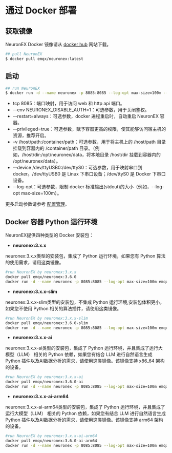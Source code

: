 # 通过 Docker 部署

## 获取镜像

NeuronEX Docker 镜像请从 [docker hub](https://hub.docker.com/r/emqx/neuronex/tags) 网站下载。

```bash
## pull NeuronEX
$ docker pull emqx/neuronex:latest
```

## 启动

```bash
## run NeuronEX
$ docker run -d --name neuronex -p 8085:8085 --log-opt max-size=100m --privileged=true emqx/neuronex:latest
```

* tcp 8085：端口映射，用于访问 web 和 http api 端口。
* --env NEURONEX_DISABLE_AUTH=1：可选参数，用于关闭鉴权。
* --restart=always：可选参数，docker 进程重启时，自动重启 NeuronEX 容器。
* --privileged=true：可选参数，赋予容器更高的权限，使其能够访问宿主机的资源，推荐开启。
* -v /host/path:/container/path：可选参数，用于将主机上的 /host/path 目录挂载到容器内的 /container/path 目录。（例如，/host/dir:/opt/neuronex/data，将本地目录 /host/dir 挂载到容器内的 /opt/neuronex/data）。
* --device /dev/ttyUSB0:/dev/ttyS0：可选参数，用于映射串口到 docker。/dev/ttyUSB0 是 Linux 下串口设备；/dev/ttyS0 是 Docker 下串口设备。
* --log-opt：可选参数，限制 docker 标准输出(stdout)的大小（例如，--log-opt max-size=100m）。

更多启动参数请参考 [配置管理](../admin/conf-management.md)。

## Docker 容器 Python 运行环境

NeuronEX提供四种类型的 Docker 安装包：
- **neuronex:3.x.x**

neuronex:3.x.x类型的安装包，集成了 Python 运行环境，如果您有 Python 算法的使用需求，请用这类镜像。


```bash
#run NeuronEX by neuronex:3.x.x
docker pull emqx/neuronex:3.6.0
docker run -d --name neuronex -p 8085:8085 --log-opt max-size=100m emqx/neuronex:3.6.0
```

- **neuronex:3.x.x-slim**

neuronex:3.x.x-slim类型的安装包，不集成 Python 运行环境,安装包体积更小，如果您不使用 Python 相关的算法插件，请使用这类镜像。

```bash
#run NeuronEX by neuronex:3.x.x-slim
docker pull emqx/neuronex:3.6.0-slim
docker run -d --name neuronex -p 8085:8085 --log-opt max-size=100m emqx/neuronex:3.6.0-slim
```

- **neuronex:3.x.x-ai**

neuronex:3.x.x-ai类型的安装包，集成了 Python 运行环境，并且集成了运行大模型（LLM） 相关的 Python 依赖，如果您有结合 LLM 进行自然语言生成 Python 插件以及AI数据分析的需求，请使用这类镜像。该镜像支持 x86_64 架构的设备。

```bash
#run NeuronEX by neuronex:3.x.x-ai
docker pull emqx/neuronex:3.6.0-ai
docker run -d --name neuronex -p 8085:8085 --log-opt max-size=100m emqx/neuronex:3.6.0-ai
```

- **neuronex:3.x.x-ai-arm64**

neuronex:3.x.x-ai-arm64类型的安装包，集成了 Python 运行环境，并且集成了运行大模型（LLM） 相关的 Python 依赖，如果您有结合 LLM 进行自然语言生成 Python 插件以及AI数据分析的需求，请使用这类镜像。该镜像支持 arm64 架构的设备。

```bash
#run NeuronEX by neuronex:3.x.x-ai-arm64
docker pull emqx/neuronex:3.6.0-ai-arm64
docker run -d --name neuronex -p 8085:8085 --log-opt max-size=100m emqx/neuronex:3.6.0-ai-arm64
```
